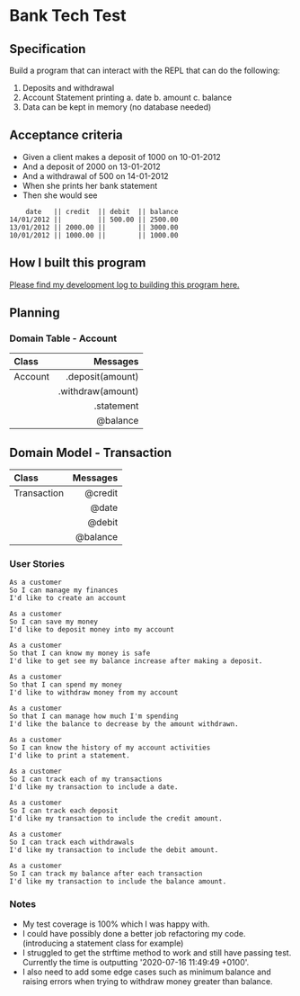 # Bank Tech Test

## Specification

Build a program that can interact with the REPL that can do the following:

1. Deposits and withdrawal
2. Account Statement printing
  a. date 
  b. amount 
  c. balance 
3. Data can be kept in memory (no database needed)

## Acceptance criteria 

- Given a client makes a deposit of 1000 on 10-01-2012
- And a deposit of 2000 on 13-01-2012
- And a withdrawal of 500 on 14-01-2012
- When she prints her bank statement
- Then she would see

```
    date   || credit  || debit  || balance
14/01/2012 ||         || 500.00 || 2500.00
13/01/2012 || 2000.00 ||        || 3000.00
10/01/2012 || 1000.00 ||        || 1000.00
```

## How I built this program
[Please find my development log to building this program here.](https://github.com/ooduola/bank_tech_test/blob/master/development_journal/development_log.md)


## Planning

### Domain Table - Account

| Class       | Messages  |
| :---        |  ----:    |
| Account     | .deposit(amount)  |
|             | .withdraw(amount)  |
|             | .statement  |
|             | @balance  |

## Domain Model - Transaction

| Class       | Messages  |
| :---        |  ----:    |
| Transaction | @credit   |
|             | @date     |
|             | @debit    |
|             | @balance  |

### User Stories  
```
As a customer
So I can manage my finances
I'd like to create an account 

As a customer 
So I can save my money
I'd like to deposit money into my account

As a customer 
So that I can know my money is safe
I'd like to get see my balance increase after making a deposit.

As a customer 
So that I can spend my money                                           
I'd like to withdraw money from my account

As a customer 
So that I can manage how much I'm spending
I'd like the balance to decrease by the amount withdrawn. 

As a customer
So I can know the history of my account activities 
I'd like to print a statement.

As a customer
So I can track each of my transactions
I'd like my transaction to include a date.

As a customer
So I can track each deposit
I'd like my transaction to include the credit amount.

As a customer 
So I can track each withdrawals
I'd like my transaction to include the debit amount.

As a customer 
So I can track my balance after each transaction
I'd like my transaction to include the balance amount.
```

### Notes 

- My test coverage is 100% which I was happy with.
- I could have possibly done a better job refactoring my code. (introducing a statement class for example)
- I struggled to get the strftime method to work and still have passing test. Currently the time is outputting '2020-07-16 11:49:49 +0100'.
- I also need to add some edge cases such as minimum balance and raising errors when trying to withdraw money greater than balance.
